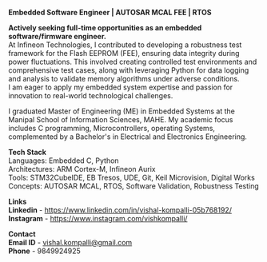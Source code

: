 **Embedded Software Engineer | AUTOSAR MCAL FEE | RTOS**  

**Actively seeking full-time opportunities as an embedded software/firmware engineer.**  
At Infineon Technologies, I contributed to developing a robustness test framework for the Flash EEPROM (FEE), ensuring data integrity during power fluctuations. This involved creating controlled test environments and comprehensive test cases, along with leveraging Python for data logging and analysis to validate memory algorithms under adverse conditions.   
I am eager to apply my embedded system expertise and passion for innovation to real-world technological challenges.  

I graduated Master of Engineering (ME) in Embedded Systems at the Manipal School of Information Sciences, MAHE. My academic focus includes C programming, Microcontrollers, operating Systems, complemented by a Bachelor's in Electrical and Electronics Engineering.  

**Tech Stack**  
Languages: Embedded C, Python  
Architectures: ARM Cortex-M, Infineon Aurix  
Tools: STM32CubeIDE, EB Tresos, UDE, Git, Keil Microvision, Digital Works  
Concepts: AUTOSAR MCAL, RTOS, Software Validation, Robustness Testing  

**Links**  
**Linkedin** - https://www.linkedin.com/in/vishal-kompalli-05b768192/  
**Instagram** - https://www.instagram.com/vishkompalli/  

**Contact**  
**Email ID** - vishal.kompalli@gmail.com    
**Phone** - 9849924925  

